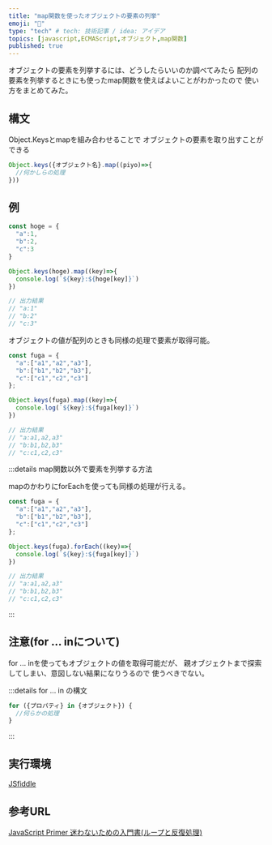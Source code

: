 ```yaml
---
title: "map関数を使ったオブジェクトの要素の列挙"
emoji: "👼"
type: "tech" # tech: 技術記事 / idea: アイデア
topics: [javascript,ECMAScript,オブジェクト,map関数]
published: true
---
```


オブジェクトの要素を列挙するには、どうしたらいいのか調べてみたら
配列の要素を列挙するときにも使ったmap関数を使えばよいことがわかったので
使い方をまとめてみた。

## 構文

Object.Keysとmapを組み合わせることで
オブジェクトの要素を取り出すことができる

```js
Object.keys({オブジェクト名}.map((piyo)=>{
  //何かしらの処理
}))
```

## 例

```js
const hoge = {
  "a":1,
  "b":2,
  "c":3
}

Object.keys(hoge).map((key)=>{
  console.log(`${key}:${hoge[key]}`)
})

// 出力結果
// "a:1"
// "b:2"
// "c:3"
```

オブジェクトの値が配列のときも同様の処理で要素が取得可能。

```js
const fuga = {
  "a":["a1","a2","a3"],
  "b":["b1","b2","b3"],
  "c":["c1","c2","c3"]
};

Object.keys(fuga).map((key)=>{
  console.log(`${key}:${fuga[key]}`)
})

// 出力結果
// "a:a1,a2,a3"
// "b:b1,b2,b3"
// "c:c1,c2,c3"
```

:::details map関数以外で要素を列挙する方法

mapのかわりにforEachを使っても同様の処理が行える。

```js
const fuga = {
  "a":["a1","a2","a3"],
  "b":["b1","b2","b3"],
  "c":["c1","c2","c3"]
};

Object.keys(fuga).forEach((key)=>{
  console.log(`${key}:${fuga[key]}`)
})

// 出力結果
// "a:a1,a2,a3"
// "b:b1,b2,b3"
// "c:c1,c2,c3"
```

:::

## 注意(for ... inについて)

for ... inを使ってもオブジェクトの値を取得可能だが、
親オブジェクトまで探索してしまい、意図しない結果になりうるので
使うべきでない。

:::details for ... in の構文

```js
for ({プロパティ} in {オブジェクト}) {
  //何らかの処理
}
```

:::

## 実行環境

[JSfiddle](https://jsfiddle.net/)

## 参考URL

[JavaScript Primer 迷わないための入門書(ループと反復処理)](https://jsprimer.net/basic/loop/)